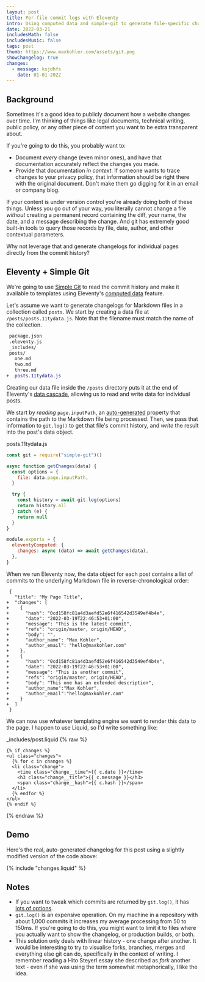 ```yaml
---
layout: post
title: Per-file commit logs with Eleventy
intro: Using computed data and simple-git to generate file-specific changelogs.
date: 2022-03-21
includesMath: false
includesMusic: false
tags: post
thumb: https://www.maxkohler.com/assets/git.png
showChangelog: true
changes:
  - message: ksjdhfs
    date: 01-01-2022
---
```


## Background

Sometimes it's a good idea to publicly document how a website changes over time. I'm thinking of things like legal documents, technical writing, public policy, or any other piece of content you want to be extra transparent about.

If you're going to do this, you probably want to:

- Document _every_ change (even minor ones), and have that documentation accurately reflect the changes you made.
- Provide that documentation _in context_. If someone wants to trace changes to your privacy policy, that information should be right there with the original document. Don't make them go digging for it in an email or company blog.

If your content is under version control you're already doing both of these things. Unless you go out of your way, you literally cannot change a file _without_ creating a permanent record containing the diff, your name, the date, and a message describing the change. And git has extremely good built-in tools to query those records by file, date, author, and other contextual parameters.

Why not leverage that and generate changelogs for individual pages directly from the commit history?

## Eleventy + Simple Git

We're going to use [Simple Git](https://www.npmjs.com/package/simple-git) to read the commit history and make it available to templates using Eleventy's [computed data](https://www.11ty.dev/docs/data-computed/) feature.

Let's assume we want to generate changelogs for Markdown files in a collection called `posts`. We start by creating a data file at `/posts/posts.11tydata.js`. Note that the filename must match the name of the collection.

```diff
 package.json
 .eleventy.js
 _includes/
 posts/
   one.md
   two.md
   three.md
+  posts.11tydata.js
```

Creating our data file inside the `/posts` directory puts it at the end of Eleventy's [data cascade](https://www.11ty.dev/docs/data-cascade/), allowing us to read and write data for individual posts.

We start by _reading_ `page.inputPath`, an [auto-generated](https://www.11ty.dev/docs/data-eleventy-supplied/) property that contains the path to the Markdown file being processed. Then, we pass that information to `git.log()` to get that file's commit history, and _write_ the result into the post's data object.

<span class="code__title">posts.11tydata.js</span>

```js
const git = require("simple-git")()

async function getChanges(data) {
  const options = {
    file: data.page.inputPath,
  }

  try {
    const history = await git.log(options)
    return history.all
  } catch (e) {
    return null
  }
}

module.exports = {
  eleventyComputed: {
    changes: async (data) => await getChanges(data),
  },
}
```

When we run Eleventy now, the data object for each post contains a list of commits to the underlying Markdown file in reverse-chronological order:

```diff-json
 {
   "title": "My Page Title",
+  "changes": [
+    {
+      "hash": "0cd158fc81a4d3aefd52e6f416542d3549ef4b4e",
+      "date": "2022-03-19T22:46:53+01:00",
+      "message": "This is the latest commit",
+      "refs": "ori­gin/​mas­ter, ori­gin/​HEAD",
+      "body": "",
+      "au­thor_­name": "Max Kohler",
+      "author_email": "hello@maxkohler.com"
+    },
+    {
+      "hash": "0cd158fc81a4d3aefd52e6f416542d3549ef4b4e",
+      "date": "2022-03-19T22:46:53+01:00",
+      "message": "This is another commit",
+      "refs": "ori­gin/​mas­ter, ori­gin/​HEAD",
+      "body": "This one has an extended description",
+      "au­thor_­name":"Max Kohler",
+      "author_email":"hello@maxkohler.com"
+    }
+  ]
 }
```

We can now use whatever templating engine we want to render this data to the page. I happen to use Liquid, so I'd write something like:

<span class="code__title">\_includes/post.liquid</span>
{% raw %}

```liquid
{% if changes %}
<ul class="changes">
  {% for c in changes %}
  <li class="change">
    <time class="change__time">{{ c.date }}</time>
    <h3 class="change__title">{{ c.message }}</h3>
    <span class="change__hash">{{ c.hash }}</span>
  </li>
  {% endfor %}
</ul>
{% endif %}
```

{% endraw %}

## Demo

Here's the real, auto-generated changelog for this post using a slightly modified version of the code above:

{% include "changes.liquid" %}

## Notes

- If you want to tweak which commits are returned by `git.log()`, it has [lots of options](https://github.com/steveukx/git-js#git-log).
- `git.log()` is an expensive operation. On my machine in a repository with about 1,000 commits it increases my average processing from 50 to 150ms. If you're going to do this, you might want to limit it to files where you actually want to show the changelog, or production builds, or both.
- This solution only deals with linear history - one change after another. It would be interesting to try to visualise forks, branches, merges and everything else git can do, specifically in the context of writing. I remember reading a Hito Steyerl essay she described as _fork_ another text - even if she was using the term somewhat metaphorically, I like the idea.
